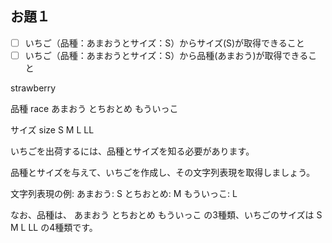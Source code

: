 
## お題１

- [ ] いちご（品種：あまおうとサイズ：S）からサイズ(S)が取得できること
- [ ] いちご（品種：あまおうとサイズ：S）から品種(あまおう)が取得できること

strawberry

品種 race
あまおう
とちおとめ
もういっこ

サイズ size
S
M
L
LL


いちごを出荷するには、品種とサイズを知る必要があります。


品種とサイズを与えて、いちごを作成し、その文字列表現を取得しましょう。


文字列表現の例: あまおう: S とちおとめ: M もういっこ: L



なお、品種は、 あまおう とちおとめ もういっこ の3種類、いちごのサイズは S M L LL の4種類です。


